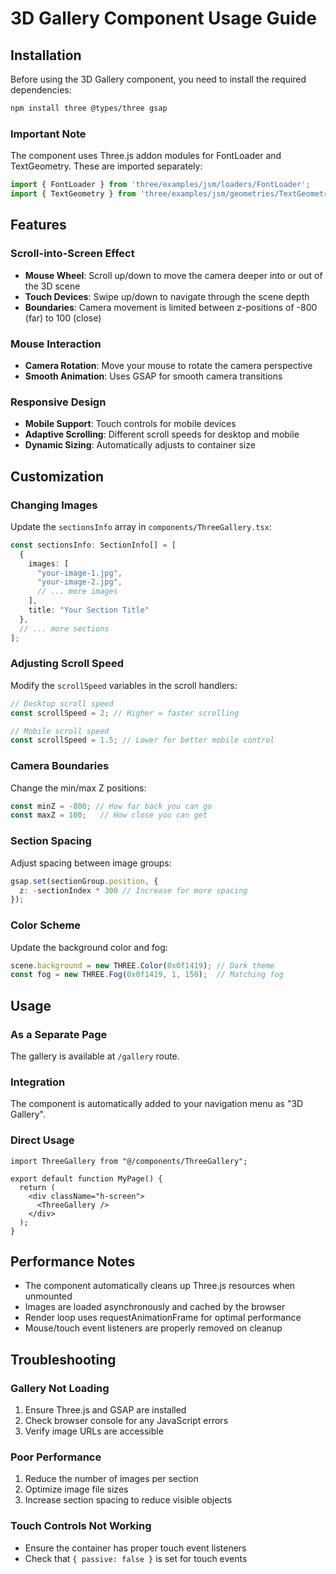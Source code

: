 # 3D Gallery Component Usage Guide

## Installation

Before using the 3D Gallery component, you need to install the required dependencies:

```bash
npm install three @types/three gsap
```

### Important Note
The component uses Three.js addon modules for FontLoader and TextGeometry. These are imported separately:
```typescript
import { FontLoader } from 'three/examples/jsm/loaders/FontLoader';
import { TextGeometry } from 'three/examples/jsm/geometries/TextGeometry';
```

## Features

### Scroll-into-Screen Effect
- **Mouse Wheel**: Scroll up/down to move the camera deeper into or out of the 3D scene
- **Touch Devices**: Swipe up/down to navigate through the scene depth
- **Boundaries**: Camera movement is limited between z-positions of -800 (far) to 100 (close)

### Mouse Interaction
- **Camera Rotation**: Move your mouse to rotate the camera perspective
- **Smooth Animation**: Uses GSAP for smooth camera transitions

### Responsive Design
- **Mobile Support**: Touch controls for mobile devices
- **Adaptive Scrolling**: Different scroll speeds for desktop and mobile
- **Dynamic Sizing**: Automatically adjusts to container size

## Customization

### Changing Images
Update the `sectionsInfo` array in `components/ThreeGallery.tsx`:

```typescript
const sectionsInfo: SectionInfo[] = [
  {
    images: [
      "your-image-1.jpg",
      "your-image-2.jpg",
      // ... more images
    ],
    title: "Your Section Title"
  },
  // ... more sections
];
```

### Adjusting Scroll Speed
Modify the `scrollSpeed` variables in the scroll handlers:

```typescript
// Desktop scroll speed
const scrollSpeed = 2; // Higher = faster scrolling

// Mobile scroll speed  
const scrollSpeed = 1.5; // Lower for better mobile control
```

### Camera Boundaries
Change the min/max Z positions:

```typescript
const minZ = -800; // How far back you can go
const maxZ = 100;   // How close you can get
```

### Section Spacing
Adjust spacing between image groups:

```typescript
gsap.set(sectionGroup.position, {
  z: -sectionIndex * 300 // Increase for more spacing
});
```

### Color Scheme
Update the background color and fog:

```typescript
scene.background = new THREE.Color(0x0f1419); // Dark theme
const fog = new THREE.Fog(0x0f1419, 1, 150);  // Matching fog
```

## Usage

### As a Separate Page
The gallery is available at `/gallery` route.

### Integration
The component is automatically added to your navigation menu as "3D Gallery".

### Direct Usage
```tsx
import ThreeGallery from "@/components/ThreeGallery";

export default function MyPage() {
  return (
    <div className="h-screen">
      <ThreeGallery />
    </div>
  );
}
```

## Performance Notes

- The component automatically cleans up Three.js resources when unmounted
- Images are loaded asynchronously and cached by the browser
- Render loop uses requestAnimationFrame for optimal performance
- Mouse/touch event listeners are properly removed on cleanup

## Troubleshooting

### Gallery Not Loading
1. Ensure Three.js and GSAP are installed
2. Check browser console for any JavaScript errors
3. Verify image URLs are accessible

### Poor Performance
1. Reduce the number of images per section
2. Optimize image file sizes
3. Increase section spacing to reduce visible objects

### Touch Controls Not Working
- Ensure the container has proper touch event listeners
- Check that `{ passive: false }` is set for touch events